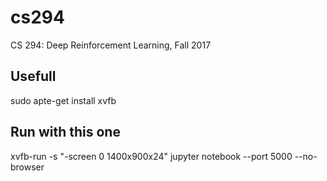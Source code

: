 # cs294
CS 294: Deep Reinforcement Learning, Fall 2017

## Usefull
sudo apte-get install xvfb

## Run with this one
xvfb-run -s "-screen 0 1400x900x24" jupyter notebook --port 5000 --no-browser

